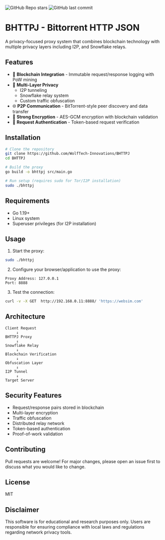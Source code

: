 ![GitHub Repo stars](https://img.shields.io/github/stars/WolfTech-Innovations/BHTTPJ?style=social)
![GitHub last commit](https://img.shields.io/github/last-commit/WolfTech-Innovations/BHTTPJ)
# BHTTPJ - Bittorrent HTTP JSON

A privacy-focused proxy system that combines blockchain technology with multiple privacy layers including I2P, and Snowflake relays.

## Features

- 🔗 **Blockchain Integration** - Immutable request/response logging with PoW mining
- 🧅 **Multi-Layer Privacy**
  - I2P tunneling
  - Snowflake relay system
  - Custom traffic obfuscation
- 🌐 **P2P Communication** - BitTorrent-style peer discovery and data transfer
- 🔐 **Strong Encryption** - AES-GCM encryption with blockchain validation
- 🎯 **Request Authentication** - Token-based request verification

## Installation

```bash
# Clone the repository
git clone https://github.com/WolfTech-Innovations/BHTTPJ
cd BHTTPJ

# Build the proxy
go build -o bhttpj src/main.go

# Run setup (requires sudo for Tor/I2P installation)
sudo ./bhttpj
```

## Requirements

- Go 1.19+
- Linux system
- Superuser privileges (for I2P installation)

## Usage

1. Start the proxy:
```bash
sudo ./bhttpj
```

2. Configure your browser/application to use the proxy:
```
Proxy Address: 127.0.0.1
Port: 8888
```

3. Test the connection:
```bash
curl -v -X GET  http://192.168.0.11:8888/ 'https://websim.com'
```

## Architecture

```
Client Request
     ↓
BHTTPJ Proxy
     ↓
Snowflake Relay
     ↓
Blockchain Verification
     ↓
Obfuscation Layer
     ↓
I2P Tunnel
     ↓
Target Server
```

## Security Features

- Request/response pairs stored in blockchain
- Multi-layer encryption
- Traffic obfuscation
- Distributed relay network
- Token-based authentication
- Proof-of-work validation

## Contributing

Pull requests are welcome! For major changes, please open an issue first to discuss what you would like to change.

## License

MIT

## Disclaimer

This software is for educational and research purposes only. Users are responsible for ensuring compliance with local laws and regulations regarding network privacy tools.
